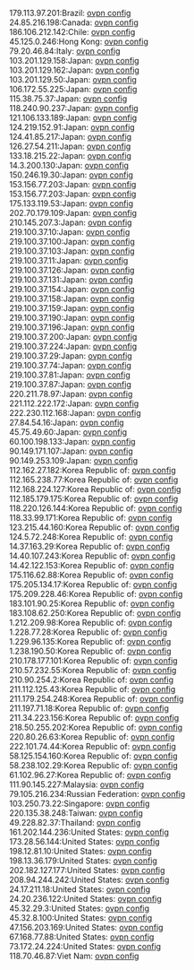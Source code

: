 179.113.97.201:Brazil: [ovpn config](vpn/179_113_97_201.ovpn)  
24.85.216.198:Canada: [ovpn config](vpn/24_85_216_198.ovpn)  
186.106.212.142:Chile: [ovpn config](vpn/186_106_212_142.ovpn)  
45.125.0.246:Hong Kong: [ovpn config](vpn/45_125_0_246.ovpn)  
79.20.46.84:Italy: [ovpn config](vpn/79_20_46_84.ovpn)  
103.201.129.158:Japan: [ovpn config](vpn/103_201_129_158.ovpn)  
103.201.129.162:Japan: [ovpn config](vpn/103_201_129_162.ovpn)  
103.201.129.50:Japan: [ovpn config](vpn/103_201_129_50.ovpn)  
106.172.55.225:Japan: [ovpn config](vpn/106_172_55_225.ovpn)  
115.38.75.37:Japan: [ovpn config](vpn/115_38_75_37.ovpn)  
118.240.90.237:Japan: [ovpn config](vpn/118_240_90_237.ovpn)  
121.106.133.189:Japan: [ovpn config](vpn/121_106_133_189.ovpn)  
124.219.152.91:Japan: [ovpn config](vpn/124_219_152_91.ovpn)  
124.41.85.217:Japan: [ovpn config](vpn/124_41_85_217.ovpn)  
126.27.54.211:Japan: [ovpn config](vpn/126_27_54_211.ovpn)  
133.18.215.22:Japan: [ovpn config](vpn/133_18_215_22.ovpn)  
14.3.200.130:Japan: [ovpn config](vpn/14_3_200_130.ovpn)  
150.246.19.30:Japan: [ovpn config](vpn/150_246_19_30.ovpn)  
153.156.77.203:Japan: [ovpn config](vpn/153_156_77_203.ovpn)  
153.156.77.203:Japan: [ovpn config](vpn/153_156_77_203.ovpn)  
175.133.119.53:Japan: [ovpn config](vpn/175_133_119_53.ovpn)  
202.70.179.109:Japan: [ovpn config](vpn/202_70_179_109.ovpn)  
210.145.207.3:Japan: [ovpn config](vpn/210_145_207_3.ovpn)  
219.100.37.10:Japan: [ovpn config](vpn/219_100_37_10.ovpn)  
219.100.37.100:Japan: [ovpn config](vpn/219_100_37_100.ovpn)  
219.100.37.103:Japan: [ovpn config](vpn/219_100_37_103.ovpn)  
219.100.37.11:Japan: [ovpn config](vpn/219_100_37_11.ovpn)  
219.100.37.126:Japan: [ovpn config](vpn/219_100_37_126.ovpn)  
219.100.37.131:Japan: [ovpn config](vpn/219_100_37_131.ovpn)  
219.100.37.154:Japan: [ovpn config](vpn/219_100_37_154.ovpn)  
219.100.37.158:Japan: [ovpn config](vpn/219_100_37_158.ovpn)  
219.100.37.159:Japan: [ovpn config](vpn/219_100_37_159.ovpn)  
219.100.37.190:Japan: [ovpn config](vpn/219_100_37_190.ovpn)  
219.100.37.196:Japan: [ovpn config](vpn/219_100_37_196.ovpn)  
219.100.37.200:Japan: [ovpn config](vpn/219_100_37_200.ovpn)  
219.100.37.224:Japan: [ovpn config](vpn/219_100_37_224.ovpn)  
219.100.37.29:Japan: [ovpn config](vpn/219_100_37_29.ovpn)  
219.100.37.74:Japan: [ovpn config](vpn/219_100_37_74.ovpn)  
219.100.37.81:Japan: [ovpn config](vpn/219_100_37_81.ovpn)  
219.100.37.87:Japan: [ovpn config](vpn/219_100_37_87.ovpn)  
220.211.78.97:Japan: [ovpn config](vpn/220_211_78_97.ovpn)  
221.112.222.172:Japan: [ovpn config](vpn/221_112_222_172.ovpn)  
222.230.112.168:Japan: [ovpn config](vpn/222_230_112_168.ovpn)  
27.84.54.16:Japan: [ovpn config](vpn/27_84_54_16.ovpn)  
45.75.49.60:Japan: [ovpn config](vpn/45_75_49_60.ovpn)  
60.100.198.133:Japan: [ovpn config](vpn/60_100_198_133.ovpn)  
90.149.171.107:Japan: [ovpn config](vpn/90_149_171_107.ovpn)  
90.149.253.109:Japan: [ovpn config](vpn/90_149_253_109.ovpn)  
112.162.27.182:Korea Republic of: [ovpn config](vpn/112_162_27_182.ovpn)  
112.165.238.77:Korea Republic of: [ovpn config](vpn/112_165_238_77.ovpn)  
112.168.224.127:Korea Republic of: [ovpn config](vpn/112_168_224_127.ovpn)  
112.185.179.175:Korea Republic of: [ovpn config](vpn/112_185_179_175.ovpn)  
118.220.126.144:Korea Republic of: [ovpn config](vpn/118_220_126_144.ovpn)  
118.33.99.171:Korea Republic of: [ovpn config](vpn/118_33_99_171.ovpn)  
123.215.44.160:Korea Republic of: [ovpn config](vpn/123_215_44_160.ovpn)  
124.5.72.248:Korea Republic of: [ovpn config](vpn/124_5_72_248.ovpn)  
14.37.163.29:Korea Republic of: [ovpn config](vpn/14_37_163_29.ovpn)  
14.40.107.243:Korea Republic of: [ovpn config](vpn/14_40_107_243.ovpn)  
14.42.122.153:Korea Republic of: [ovpn config](vpn/14_42_122_153.ovpn)  
175.116.62.88:Korea Republic of: [ovpn config](vpn/175_116_62_88.ovpn)  
175.205.134.17:Korea Republic of: [ovpn config](vpn/175_205_134_17.ovpn)  
175.209.228.46:Korea Republic of: [ovpn config](vpn/175_209_228_46.ovpn)  
183.101.90.25:Korea Republic of: [ovpn config](vpn/183_101_90_25.ovpn)  
183.108.62.250:Korea Republic of: [ovpn config](vpn/183_108_62_250.ovpn)  
1.212.209.98:Korea Republic of: [ovpn config](vpn/1_212_209_98.ovpn)  
1.228.77.28:Korea Republic of: [ovpn config](vpn/1_228_77_28.ovpn)  
1.229.96.135:Korea Republic of: [ovpn config](vpn/1_229_96_135.ovpn)  
1.238.190.50:Korea Republic of: [ovpn config](vpn/1_238_190_50.ovpn)  
210.178.177.101:Korea Republic of: [ovpn config](vpn/210_178_177_101.ovpn)  
210.57.232.55:Korea Republic of: [ovpn config](vpn/210_57_232_55.ovpn)  
210.90.254.2:Korea Republic of: [ovpn config](vpn/210_90_254_2.ovpn)  
211.112.125.43:Korea Republic of: [ovpn config](vpn/211_112_125_43.ovpn)  
211.179.254.248:Korea Republic of: [ovpn config](vpn/211_179_254_248.ovpn)  
211.197.71.18:Korea Republic of: [ovpn config](vpn/211_197_71_18.ovpn)  
211.34.223.156:Korea Republic of: [ovpn config](vpn/211_34_223_156.ovpn)  
218.50.255.202:Korea Republic of: [ovpn config](vpn/218_50_255_202.ovpn)  
220.80.26.63:Korea Republic of: [ovpn config](vpn/220_80_26_63.ovpn)  
222.101.74.44:Korea Republic of: [ovpn config](vpn/222_101_74_44.ovpn)  
58.125.154.160:Korea Republic of: [ovpn config](vpn/58_125_154_160.ovpn)  
58.238.102.29:Korea Republic of: [ovpn config](vpn/58_238_102_29.ovpn)  
61.102.96.27:Korea Republic of: [ovpn config](vpn/61_102_96_27.ovpn)  
111.90.145.227:Malaysia: [ovpn config](vpn/111_90_145_227.ovpn)  
79.105.216.234:Russian Federation: [ovpn config](vpn/79_105_216_234.ovpn)  
103.250.73.22:Singapore: [ovpn config](vpn/103_250_73_22.ovpn)  
220.135.38.248:Taiwan: [ovpn config](vpn/220_135_38_248.ovpn)  
49.228.82.37:Thailand: [ovpn config](vpn/49_228_82_37.ovpn)  
161.202.144.236:United States: [ovpn config](vpn/161_202_144_236.ovpn)  
173.28.56.144:United States: [ovpn config](vpn/173_28_56_144.ovpn)  
198.12.81.10:United States: [ovpn config](vpn/198_12_81_10.ovpn)  
198.13.36.179:United States: [ovpn config](vpn/198_13_36_179.ovpn)  
202.182.127.177:United States: [ovpn config](vpn/202_182_127_177.ovpn)  
208.94.244.242:United States: [ovpn config](vpn/208_94_244_242.ovpn)  
24.17.211.18:United States: [ovpn config](vpn/24_17_211_18.ovpn)  
24.20.236.122:United States: [ovpn config](vpn/24_20_236_122.ovpn)  
45.32.29.3:United States: [ovpn config](vpn/45_32_29_3.ovpn)  
45.32.8.100:United States: [ovpn config](vpn/45_32_8_100.ovpn)  
47.156.203.169:United States: [ovpn config](vpn/47_156_203_169.ovpn)  
67.168.77.88:United States: [ovpn config](vpn/67_168_77_88.ovpn)  
73.172.24.224:United States: [ovpn config](vpn/73_172_24_224.ovpn)  
118.70.46.87:Viet Nam: [ovpn config](vpn/118_70_46_87.ovpn)  
